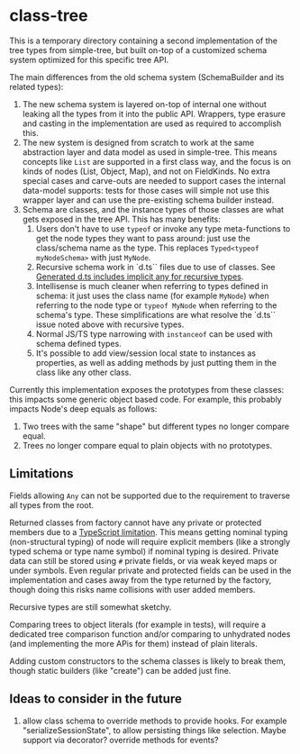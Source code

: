 # class-tree

This is a temporary directory containing a second implementation of the tree types from simple-tree, but built on-top of a customized schema system optimized for this specific tree API.

The main differences from the old schema system (SchemaBuilder and its related types):

1. The new schema system is layered on-top of internal one without leaking all the types from it into the public API.
   Wrappers, type erasure and casting in the implementation are used as required to accomplish this.
2. The new system is designed from scratch to work at the same abstraction layer and data model as used in simple-tree.
   This means concepts like `List` are supported in a first class way, and the focus is on kinds of nodes (List, Object, Map), and not on FieldKinds.
   No extra special cases and carve-outs are needed to support cases the internal data-model supports:
   tests for those cases will simple not use this wrapper layer and can use the pre-existing schema builder instead.
3. Schema are classes, and the instance types of those classes are what gets exposed in the tree API.
   This has many benefits:
    1. Users don't have to use `typeof` or invoke any type meta-functions to get the node types they want to pass around: just use the class/schema name as the type.
       This replaces `Typed<typeof myNodeSchema>` with just `MyNode`.
    2. Recursive schema work in `d.ts`` files due to use of classes.
       See [Generated d.ts includes implicit any for recursive types](microsoft/TypeScript#55832).
    3. Intellisense is much cleaner when referring to types defined in schema:
       it just uses the class name (for example `MyNode`) when referring to the node type or `typeof MyNode` when referring to the schema's type.
       These simplifications are what resolve the `d.ts`` issue noted above with recursive types.
    4. Normal JS/TS type narrowing with `instanceof` can be used with schema defined types.
    5. It's possible to add view/session local state to instances as properties, as well as adding methods by just putting them in the class like any other class.

Currently this implementation exposes the prototypes from these classes: this impacts some generic object based code.
For example, this probably impacts Node's deep equals as follows:

1. Two trees with the same "shape" but different types no longer compare equal.
2. Trees no longer compare equal to plain objects with no prototypes.

## Limitations

Fields allowing `Any` can not be supported due to the requirement to traverse all types from the root.

Returned classes from factory cannot have any private or protected members due to a [TypeScript limitation](https://github.com/microsoft/TypeScript/issues/36060).
This means getting nominal typing (non-structural typing) of node will require explicit members (like a strongly typed schema or type name symbol) if nominal typing is desired.
Private data can still be stored using `#` private fields, or via weak keyed maps or under symbols.
Even regular private and protected fields can be used in the implementation and cases away from the type returned by the factory,
though doing this risks name collisions with user added members.

Recursive types are still somewhat sketchy.

Comparing trees to object literals (for example in tests), will require a dedicated tree comparison function and/or comparing to unhydrated nodes (and implementing the more APis for them) instead of plain literals.

Adding custom constructors to the schema classes is likely to break them, though static builders (like "create") can be added just fine.

## Ideas to consider in the future

1. allow class schema to override methods to provide hooks. For example "serializeSessionState", to allow persisting things like selection. Maybe support via decorator? override methods for events?
